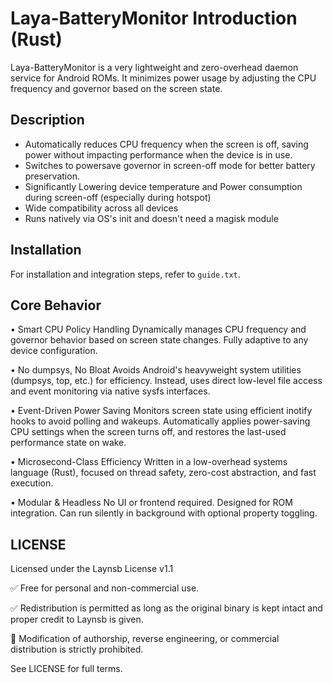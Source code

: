 # Laya-BatteryMonitor Introduction (Rust)

Laya-BatteryMonitor is a very lightweight and zero-overhead daemon service for Android ROMs. It minimizes power usage by adjusting the CPU frequency and governor based on the screen state.

## Description

- Automatically reduces CPU frequency when the screen is off, saving power without impacting performance when the device is in use.
- Switches to powersave governor in screen-off mode for better battery preservation.
- Significantly Lowering device temperature and Power consumption during screen-off (especially during hotspot)
- Wide compatibility across all devices
- Runs natively via OS's init and doesn't need a magisk module

## Installation

For installation and integration steps, refer to `guide.txt`.

## Core Behavior

• Smart CPU Policy Handling
Dynamically manages CPU frequency and governor behavior based on screen state changes. Fully adaptive to any device configuration.

• No dumpsys, No Bloat
Avoids Android's heavyweight system utilities (dumpsys, top, etc.) for efficiency. Instead, uses direct low-level file access and event monitoring via native sysfs interfaces.

• Event-Driven Power Saving
Monitors screen state using efficient inotify hooks to avoid polling and wakeups. Automatically applies power-saving CPU settings when the screen turns off, and restores the last-used performance state on wake.

• Microsecond-Class Efficiency
Written in a low-overhead systems language (Rust), focused on thread safety, zero-cost abstraction, and fast execution.

• Modular & Headless
No UI or frontend required. Designed for ROM integration. Can run silently in background with optional property toggling.

## LICENSE

Licensed under the Laynsb License v1.1

✅ Free for personal and non-commercial use.

✅ Redistribution is permitted as long as the original binary is kept intact and proper credit to Laynsb is given.

🚫 Modification of authorship, reverse engineering, or commercial distribution is strictly prohibited.


See LICENSE for full terms.
